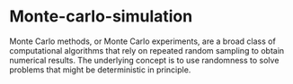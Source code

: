 # Monte-carlo-simulation

Monte Carlo methods, or Monte Carlo experiments, are a broad class of computational algorithms that rely on repeated random sampling to obtain numerical results. The underlying concept is to use randomness to solve problems that might be deterministic in principle. 
